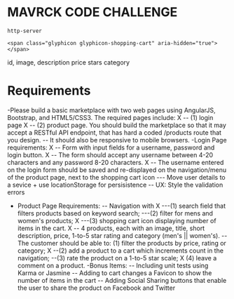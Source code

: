 MAVRCK CODE CHALLENGE
===============================


```
http-server
```



    <span class="glyphicon glyphicon-shopping-cart" aria-hidden="true"></span>








id,
image,
description
price
stars
category




Requirements
=============
-Please build a basic marketplace with two web pages using AngularJS, Bootstrap, and HTML5/CSS3. The required pages include:
X -- (1) login page
X -- (2) product page. You should build the marketplace so that it may accept a RESTful API endpoint, that has hard a coded /products route that you design.
-- It should also be responsive to mobile browsers.
-Login Page requirements:
X -- Form with input fields for a username, password and login button.
X -- The form should accept any username between 4-20 characters and any password 8-20 characters.
X -- The username entered on the login form should be saved and re-displayed on the navigation/menu of the product page, next to the shopping cart icon
 --- Move user details to a sevice + use locationStorage for persisistence
  -- UX: Style the validation errors
- Product Page Requirements:
-- Navigation with
X ---(1) search field that filters products based on keyword search;
 ---(2) filter for mens and women's products;
X ---(3) shopping cart icon displaying number of items in the cart.
X -- 4 products, each with an image, title, short description, price, 1-to-5 star rating and category (men's || women's).
-- The customer should be able to: (1) filter the products by price, rating or category;
X --(2) add a product to a cart which increments count in the navigation;
--(3) rate the product on a 1-to-5 star scale;
X (4) leave a comment on a product.
-Bonus Items:
-- Including unit tests using Karma or Jasmine
-- Adding to cart changes a Favicon to show the number of items in the cart
-- Adding Social Sharing buttons that enable the user to share the product on Facebook and Twitter
